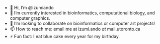 - 👋 Hi, I’m @izumiando
- 👀 I’m currently interested in bioinformatics, computational biology, and computer graphics.
- 💞️ I’m looking to collaborate on bioinformatics or computer art projects!
- 📫 How to reach me: email me at izumi.ando _at_ mail.utoronto.ca
- ⚡ Fun fact: I eat blue cake every year for my birthday.

<!---
izumiando/izumiando is a ✨ special ✨ repository because its `README.md` (this file) appears on your GitHub profile.
You can click the Preview link to take a look at your changes.
--->
